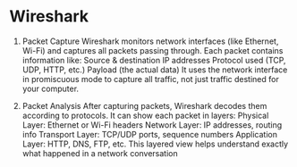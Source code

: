 # Wireshark
1. Packet Capture
Wireshark monitors network interfaces (like Ethernet, Wi-Fi) and captures all packets passing through.
Each packet contains information like:
Source & destination IP addresses
Protocol used (TCP, UDP, HTTP, etc.)
Payload (the actual data)
It uses the network interface in promiscuous mode to capture all traffic, not just traffic destined for your computer.

2. Packet Analysis
After capturing packets, Wireshark decodes them according to protocols.
It can show each packet in layers:
Physical Layer: Ethernet or Wi-Fi headers
Network Layer: IP addresses, routing info
Transport Layer: TCP/UDP ports, sequence numbers
Application Layer: HTTP, DNS, FTP, etc.
This layered view helps understand exactly what happened in a network conversation
